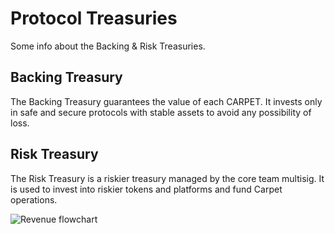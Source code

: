 # Protocol Treasuries

Some info about the Backing & Risk Treasuries.

## Backing Treasury

The Backing Treasury guarantees the value of each CARPET. It invests only in safe and secure protocols with stable assets to avoid any possibility of loss.

## Risk Treasury

The Risk Treasury is a riskier treasury managed by the core team multisig. It is used to invest into riskier tokens and platforms and fund Carpet operations.

![Revenue flowchart](/img/revenue.png)
